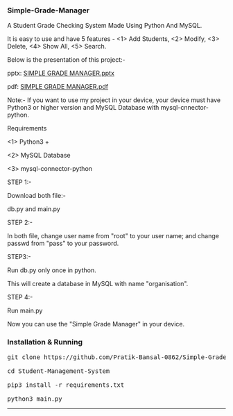 ### Simple-Grade-Manager
A Student Grade Checking System Made Using Python And MySQL. 

It is easy to use and have 5 features - <1> Add Students, <2> Modify, <3> Delete, <4> Show All, <5> Search.


Below is the presentation of this project:-


pptx: [SIMPLE GRADE MANAGER.pptx](https://github.com/user-attachments/files/16579457/SIMPLE.GRADE.MANAGER.pptx)


pdf: [SIMPLE GRADE MANAGER.pdf](https://github.com/user-attachments/files/16579458/SIMPLE.GRADE.MANAGER.pdf)



Note:- If you want to use my project in your device, your device must have Python3 or higher version and MySQL Database with mysql-cnnector-python.


Requirements 

<1> Python3 +

<2> MySQL Database

<3> mysql-connector-python



STEP 1:-

Download both file:-

db.py and main.py


STEP 2:-

In both file, change user name from "root" to your user name; and change passwd from "pass" to your password.



STEP3:-

Run db.py only once in python.

This will create a database in MySQL with name "organisation".


STEP 4:-

Run main.py

Now you can use the "Simple Grade Manager" in your device.



### Installation & Running
<pre>
git clone https://github.com/Pratik-Bansal-0862/Simple-Grade-Manager/

cd Student-Management-System

pip3 install -r requirements.txt

python3 main.py
</pre>
<hr>

